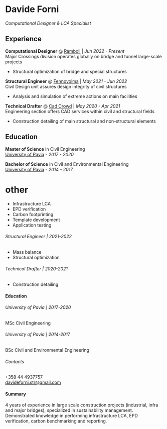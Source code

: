 # Davide Forni

_Computational Designer & LCA Specialist_ <br>



## Experience

**Computational Designer** @ [Ramboll](https://www.ramboll.com/) | _Jun 2022 - Present_ <br>
Major Crossings division operates globally on bridge and tunnel large-scale projects
- Structural optimization of bridge and special structures

**Structural Engineer** @ [Fennovoima](https://fennovoima.fi/) | _May 2021 - Jun 2022_ <br>
Civil Design unit assures design integrity of civil structures
- Analysis and simulation of extreme actions on main facilities

**Technical Drafter** @ [Cad Crowd](https://www.cadcrowd.com/) | _May 2020 - Apr 2021_ <br>
Engineering section offers CAD services within civil and structural fields
- Construction detailing of main structural and non-structural elements

## Education
**Master of Science** in Civil Engineering<br>
[University of Pavia](https://web-en.unipv.it/) - _2017 - 2020_<br>

**Bachelor of Science** in Civil and Environmental Engineering<br>
[University of Pavia](https://web-en.unipv.it/) - _2014 - 2017_<br>

# other
- Infrastructure LCA
- EPD verification
- Carbon footprinting
- Template development
- Application testing

###### Structural Engineer | 2021-2022
- Mass balance
- Structural optimization

###### Technical Drafter | 2020-2021
- Construction detailing

#### Education

###### University of Pavia | 2017-2020
MSc Civil Engineering  

###### University of Pavia | 2014-2017
BSc Civil and Environmental Engineering


###### Contacts
+358 44 4937757  
davideforni.str@gmail.com

#### Summary
4 years of experience in large scale construction projects (industrial, infra and major bridges), specialized in sustainability management. Demonstrated knowledge in performing infrastructure LCA, EPD verification, carbon benchmarking and reporting.

